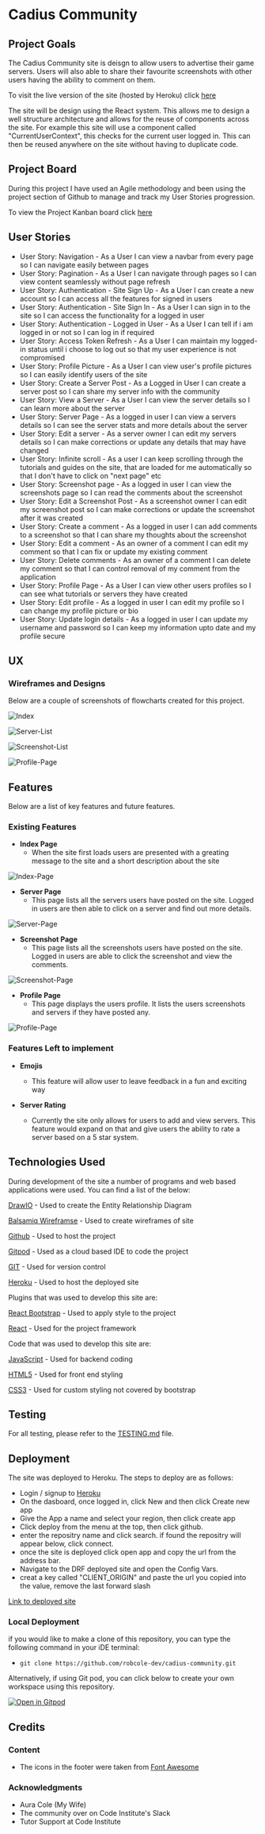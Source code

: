 # Cadius Community

## Project Goals

The Cadius Community site is deisgn to allow users to advertise their game servers. Users will also able to share their favourite screenshots with other users having the ability to comment on them.

To visit the live version of the site (hosted by Heroku) click [here](http://cadius-community.herokuapp.com/)

The site will be design using the React system. This allows me to design a well structure architecture and allows for the reuse of components across the site. For example this site will use a component called "CurrentUserContext", this checks for the current user logged in. This can then be reused anywhere on the site without having to duplicate code.

## Project Board

During this project I have used an Agile methodology and been using the project section of Github to manage and track my User Stories progression.

To view the Project Kanban board click [here](https://github.com/users/robcole-dev/projects/1/views/1)


## User Stories

- User Story: Navigation - As a User I can view a navbar from every page so I can navigate easily between pages
- User Story: Pagination - As a User I can navigate through pages so I can view content seamlessly without page refresh
- User Story: Authentication - Site Sign Up - As a User I can create a new account so I can access all the features for signed in users
- User Story: Authentication - Site Sign In - As a User I can sign in to the site so I can access the functionality for a logged in user
- User Story: Authentication - Logged in User - As a User I can tell if i am logged in or not so I can log in if required
- User Story: Access Token Refresh - As a User I can maintain my logged-in status until i choose to log out so that my user experience is not compromised
- User Story: Profile Picture - As a User I can view user's profile pictures so I can easily identify users of the site
- User Story: Create a Server Post - As a Logged in User I can create a server post so I can share my server info with the community
- User Story: View a Server - As a User I can view the server details so I can learn more about the server
- User Story: Server Page - As a logged in user I can view a servers details so I can see the server stats and more details about the server
- User Story: Edit a server - As a server owner I can edit my servers details so I can make corrections or update any details that may have changed
- User Story: Infinite scroll - As a user I can keep scrolling through the tutorials and guides on the site, that are loaded for me automatically so that I don't have to click on "next page" etc
- User Story: Screenshot page - As a logged in user I can view the screenshots page so I can read the comments about the screenshot
- User Story: Edit a Screenshot Post - As a screenshot owner I can edit my screenshot post so I can make corrections or update the screenshot after it was created
- User Story: Create a comment - As a logged in user I can add comments to a screenshot so that I can share my thoughts about the screenshot
- User Story: Edit a comment - As an owner of a comment I can edit my comment so that I can fix or update my existing comment
- User Story: Delete comments - As an owner of a comment I can delete my comment so that I can control removal of my comment from the application
- User Story: Profile Page - As a User I can view other users profiles so I can see what tutorials or servers they have created
- User Story: Edit profile - As a logged in user I can edit my profile so I can change my profile picture or bio
- User Story: Update login details - As a logged in user I can update my username and password so I can keep my information upto date and my profile secure

## UX

### Wireframes and Designs

Below are a couple of screenshots of flowcharts created for this project.

![Index](document/readme/index.jpg)

![Server-List](document/readme/server-list.jpg)

![Screenshot-List](document/readme/guides-list.jpg)

![Profile-Page](document/readme/profile-page.jpg)

## Features 

Below are a list of key features and future features.

### Existing Features

- __Index Page__
    - When the site first loads users are presented with a greating message to the site and a short description about the site

![Index-Page]()

- __Server Page__
    - This page lists all the servers users have posted on the site. Logged in users are then able to click on a server and find out more details.

![Server-Page]()

- __Screenshot Page__
    - This page lists all the screenshots users have posted on the site. Logged in users are able to click the screenshot and view the comments.

![Screenshot-Page]()

- __Profile Page__
    - This page displays the users profile. It lists the users screenshots and servers if they have posted any.

![Profile-Page]()

### Features Left to implement

- __Emojis__
    - This feature will allow user to leave feedback in a fun and exciting way

- __Server Rating__
    - Currently the site only allows for users to add and view servers. This feature would expand on that and give users the ability to rate a server based on a 5 star system.


## Technologies Used

During development of the site a number of programs and web based applications were used. You can find a list of the below:

[DrawIO](https://drawio-app.com/) - Used to create the Entity Relationship Diagram

[Balsamiq Wireframse](https://balsamiq.com/wireframes/) - Used to create wireframes of site

[Github](https://github.com/) - Used to host the project

[Gitpod](https://www.gitpod.io/) - Used as a cloud based IDE to code the project

[GIT](https://en.wikipedia.org/wiki/Git) - Used for version control

[Heroku](https://www.heroku.com/) - Used to host the deployed site

Plugins that was used to develop this site are:

[React Bootstrap](https://react-bootstrap.github.io/) - Used to apply style to the project

[React](https://reactjs.org/) - Used for the project framework

Code that was used to develop this site are:

[JavaScript](https://www.javascript.com/) - Used for backend coding

[HTML5](https://en.wikipedia.org/wiki/HTML5) - Used for front end styling

[CSS3](https://en.wikipedia.org/wiki/CSS) - Used for custom styling not covered by bootstrap

## Testing

For all testing, please refer to the [TESTING.md](TESTING.md) file.

## Deployment

The site was deployed to Heroku. The steps to deploy are as follows: 

- Login / signup to [Heroku](https://id.heroku.com/login)
- On the dasboard, once logged in, click New and then click Create new app
- Give the App a name and select your region, then click create app
- Click deploy from the menu at the top, then click github.
- enter the repositry name and click search. if found the repositry will appear below, click connect.
- once the site is deployed click open app and copy the url from the address bar.
- Navigate to the DRF deployed site and open the Config Vars.
- creat a key called "CLIENT_ORIGIN" and paste the url you copied into the value, remove the last forward slash

[Link to deployed site](http://cadius-community.herokuapp.com/)

### Local Deployment

if you would like to make a clone of this repository, you can type the following command in your iDE terminal:

- `git clone https://github.com/robcole-dev/cadius-community.git`

Alternatively, if using Git pod, you can click below to create your own workspace using this repository.

[![Open in Gitpod](https://gitpod.io/button/open-in-gitpod.svg)](https://gitpod.io/#https://github.com/robcole-dev/cadius-community)

## Credits 

### Content

- The icons in the footer were taken from [Font Awesome](https://fontawesome.com/)

### Acknowledgments

- Aura Cole (My Wife)
- The community over on Code Institute's Slack
- Tutor Support at Code Institute